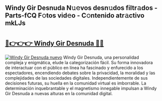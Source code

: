 ## Windy Gir Desnuda N𝚞𝚎vos desn𝚞dos filtr𝚊dos - Parts-fCQ F𝚘tos vid𝚎o - C𝚘ntenido atr𝚊ctivo mkLJs

# <h2><a href="http://mbbw5v.tromn.icu/?c=Windy+Gir+Desnuda">🔗👉👉👉 Windy Gir Desnuda 🔗🔗</a></h2>

[![Windy Gir Desnuda nuevo](https://i.imgur.com/pEAQMta.gif)](http://mbbw5v.tromn.icu/?c=Windy+Gir+Desnuda)
Windy Gir Desnuda, una personalidad compleja y enigmática, elude la categorización fácil. Su forma innovadora de interactuar con el público en línea ha fascinado y enfurecido a los espectadores, encendiendo debates sobre la privacidad, la moralidad y las complejidades de las sociedades digitales. Independientemente de sus decisiones futuras, su huella en la comunidad virtual es imborrable. La determinación inquebrantable y el magnetismo innegable impulsan a Windy Gir Desnuda a nuevas alturas en la comunidad digital.
